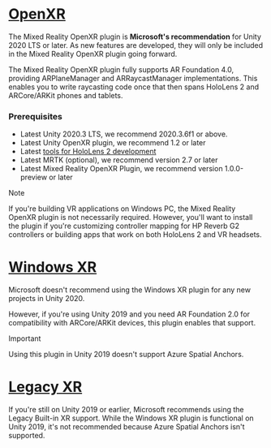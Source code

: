 # [OpenXR](#tab/openxr)

The Mixed Reality OpenXR plugin is **Microsoft's recommendation** for Unity 2020 LTS or later. As new features are developed, they will only be included in the Mixed Reality OpenXR plugin going forward.

The Mixed Reality OpenXR plugin fully supports AR Foundation 4.0, providing ARPlaneManager and ARRaycastManager implementations. This enables you to write raycasting code once that then spans HoloLens 2 and ARCore/ARKit phones and tablets.

### Prerequisites

* Latest Unity 2020.3 LTS, we recommend 2020.3.6f1 or above.
* Latest Unity OpenXR plugin, we recommend 1.2 or later
* Latest [tools for HoloLens 2 development](/windows/mixed-reality/develop/install-the-tools?tabs=unity#installation-checklist)
* Latest MRTK (optional), we recommend version 2.7 or later
* Latest Mixed Reality OpenXR Plugin, we recommend version 1.0.0-preview or later

> [!NOTE]
> If you're building VR applications on Windows PC, the Mixed Reality OpenXR plugin is not necessarily required. However, you'll want to install the plugin if you're customizing controller mapping for HP Reverb G2 controllers or building apps that work on both HoloLens 2 and VR headsets.

# [Windows XR](#tab/windowsxr)

Microsoft doesn't recommend using the Windows XR plugin for any new projects in Unity 2020.

However, if you're using Unity 2019 and you need AR Foundation 2.0 for compatibility with ARCore/ARKit devices, this plugin enables that support.

> [!IMPORTANT]
> Using this plugin in Unity 2019 doesn't support Azure Spatial Anchors. 

# [Legacy XR](#tab/legacy)

If you're still on Unity 2019 or earlier, Microsoft recommends using the Legacy Built-in XR support. While the Windows XR plugin is functional on Unity 2019, it's not recommended because Azure Spatial Anchors isn't supported.